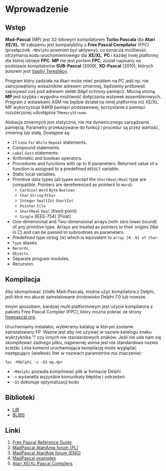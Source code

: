 # Wprowadzenie

## Wstęp

**Mad-Pascal** (MP) jest 32-bitowym kompilatorem **Turbo Pascala** dla **Atari XE/XL**. W założeniu jest kompatybilny z **Free Pascal Compilator** (FPC) (przełącznik `-MDelphi` powinien być aktywny), co oznacza możliwość otrzymania kodu uruchomieniowego dla **XE/XL**, **PC** i każdej innej platformy dla której istnieje **FPC**. **MP** nie jest portem **FPC**, został napisany na podstawie kompilatorów **SUB-Pascal** (2009), **XD-Pascal** (2010), których autorem jest [Vasiliy Tereshkov](mailto:vtereshkov@mail.ru).

Program który zadziała na Atari może mieć problem na PC jeśli np. nie zaincjowaliśmy wskaźników adresem zmiennej, będziemy próbowali zapisywać coś pod adresem `$0000` (błąd ochrony pamięci). Mocną stroną **MP** jest szybka i wygodna możliwość dołączania wstawek assemblerowych. Program z wstawkami ASM nie będzie działał na innej platformie niż XE/XL. MP wykorzystuje 64KB pamięci podstawowej, korzystanie z pamięci rozszerzonej udostępnia `TMemoryStream`.

Alokacja zmiennych jest statyczna, nie ma dynamicznego zarządzania pamięcią. Parametry przekazywane do funkcji i procedur są przez wartość, zmienną lub stałą.
Dostępne są:

* `If` `Case` `For` `While` `Repeat` statements.
* Compound statements.
* `Label` `Goto` statements.
* Arithmetic and boolean operators.
* Procedures and functions with up to 8 parameters. Returned value of a function is assigned to a predefined `RESULT` variable.
* Static local variables.
* Primitive data types (all types except the `ShortReal/Real` type are compatible. Pointers are dereferenced as pointers to `Word`):
    * `Cardinal` `Word` `Byte` `Boolean`
    * `Char` `String` `PChar`
    * `Integer` `SmallInt` `ShortInt`
    * `Pointer` `File`
    * `ShortReal` `Real` (fixed-point)
    * `Single` (IEEE-754) [Float]
* One-dimensional and Two-dimensional arrays (with zero lower bound) of any primitive type. Arrays are treated as pointers to their origins (like in C) and can be passed to subroutines as parameters.
* Predefined type string `[N]` which is equivalent to `array [0..N] of Char`.
* `Type` aliases.
* `Records`.
* `Objects`.
* Separate program modules.
* Recursion.

## Kompilacja

Aby skompilować źródło Mad-Pascala, można użyć kompilatora z Delphi, jeśli ktoś ma akurat zainstalowane środowisko Delphi 7.0 lub nowsze.

Innym sposobem, bardziej multi platformowym jest użycie kompilatora z pakietu Free Pascal Compiler (FPC), który można pobrać ze strony [freepascal.org](http://www.freepascal.org/).

Uruchamiamy instalator, wybieramy katalog w którym zostanie zainstalowany FP. Ważne jest aby nie używać w nazwie katalogu znaku wykrzyknika '!' czy innych nie standardowych znaków. Jeśli nie uda nam się skompilować żadnego pliku, najpewniej winna jest nie standardowa nazwa ścieżki. Linia komend uruchamiająca kompilację może wyglądać następująco (wielkość liter w nazwach parametrów ma znaczenie):

    fpc -Mdelphi -v -O3 mp.dpr


* `-Mdelphi` pozwala kompilować plik w formacie Delphi
* `-v` wyświetla wszystkie komunikaty błędów i ostrzeżeń
* `-O3` dokonuje optymalizacji kodu

## Biblioteki

* [LIB](http://mads.atari8.info/library/doc/index.html)
* [BLIBS](https://bocianu.atari.pl/blog/blibs)

## Linki

1. [Free Pascal Reference Guide](http://www.freepascal.org/docs-html/ref/ref.html#refch14.html)
1. [MadPascal AtariArea forum (PL)](http://www.atari.org.pl/forum/viewtopic.php?id=13373)
1. [MadPascal AtariAge forum (ENG)](http://atariage.com/forums/topic/240919-mad-pascal/)
1. [MadPascal examples](http://atariage.com/forums/topic/243658-mad-pascal-examples/)
1. [Atari XE/XL Pascal Compilers](https://atariwiki.org/wiki/Wiki.jsp?page=Pascal)
